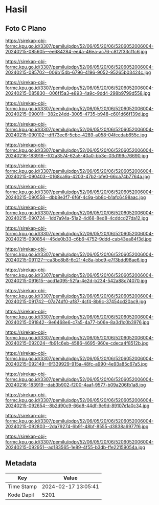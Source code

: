 # Hasil

## Foto C Plano

https://sirekap-obj-formc.kpu.go.id/3307/pemilu/pdpr/52/06/05/20/06/5206052006004-20240215-085605--ee684284-ee4a-46ea-ac76-c812f33c11c6.jpg

https://sirekap-obj-formc.kpu.go.id/3307/pemilu/pdpr/52/06/05/20/06/5206052006004-20240215-085702--006b154b-6796-4196-9052-95265b03424c.jpg

https://sirekap-obj-formc.kpu.go.id/3307/pemilu/pdpr/52/06/05/20/06/5206052006004-20240215-085830--006f15a3-e893-4a9c-9dd4-298b9799d558.jpg

https://sirekap-obj-formc.kpu.go.id/3307/pemilu/pdpr/52/06/05/20/06/5206052006004-20240215-090011--382c24dd-3005-4735-b948-c601d66f139d.jpg

https://sirekap-obj-formc.kpu.go.id/3307/pemilu/pdpr/52/06/05/20/06/5206052006004-20240215-090102--dff73ec6-5cbc-4289-a058-04fccdab655c.jpg

https://sirekap-obj-formc.kpu.go.id/3307/pemilu/pdpr/52/06/05/20/06/5206052006004-20240216-183918--f02a3574-62a5-40a0-bb3e-03d199c76690.jpg

https://sirekap-obj-formc.kpu.go.id/3307/pemilu/pdpr/52/06/05/20/06/5206052006004-20240215-090403--0168ca9a-4203-47b2-bfe0-66ca74b7764a.jpg

https://sirekap-obj-formc.kpu.go.id/3307/pemilu/pdpr/52/06/05/20/06/5206052006004-20240215-090558--dbb8e3f7-6f6f-4c9a-bb8c-b1afc6498aac.jpg

https://sirekap-obj-formc.kpu.go.id/3307/pemilu/pdpr/52/06/05/20/06/5206052006004-20240215-090724--1dd7a94a-51a2-4d68-8ed8-4cddcd27da12.jpg

https://sirekap-obj-formc.kpu.go.id/3307/pemilu/pdpr/52/06/05/20/06/5206052006004-20240215-090854--45de0b33-c6b6-4752-9ddd-cab43ea84f3d.jpg

https://sirekap-obj-formc.kpu.go.id/3307/pemilu/pdpr/52/06/05/20/06/5206052006004-20240215-091127--ca3bc8b8-6c21-4c8a-bbc9-e7f3bdd98ae6.jpg

https://sirekap-obj-formc.kpu.go.id/3307/pemilu/pdpr/52/06/05/20/06/5206052006004-20240215-091615--acd1a095-52fa-4e2d-b234-542a88c74070.jpg

https://sirekap-obj-formc.kpu.go.id/3307/pemilu/pdpr/52/06/05/20/06/5206052006004-20240215-091742--07a74df0-af87-4cf4-8b9c-37454cd20ac9.jpg

https://sirekap-obj-formc.kpu.go.id/3307/pemilu/pdpr/52/06/05/20/06/5206052006004-20240215-091842--9e6468e6-c7a5-4a77-b06e-8a3d1c0b3976.jpg

https://sirekap-obj-formc.kpu.go.id/3307/pemilu/pdpr/52/06/05/20/06/5206052006004-20240215-092024--fb91c6eb-4586-4695-960e-cdeca4f8512b.jpg

https://sirekap-obj-formc.kpu.go.id/3307/pemilu/pdpr/52/06/05/20/06/5206052006004-20240215-092149--6f339929-915a-48fc-a990-4e93a85c67a5.jpg

https://sirekap-obj-formc.kpu.go.id/3307/pemilu/pdpr/52/06/05/20/06/5206052006004-20240216-183919--dab3b902-f200-4aaf-9577-b09a206fb1a8.jpg

https://sirekap-obj-formc.kpu.go.id/3307/pemilu/pdpr/52/06/05/20/06/5206052006004-20240215-092654--8b2d90c9-66d8-44df-9e9d-89107e1a0c34.jpg

https://sirekap-obj-formc.kpu.go.id/3307/pemilu/pdpr/52/06/05/20/06/5206052006004-20240215-092803--2da79274-6b91-48bf-8555-d3838a6977f6.jpg

https://sirekap-obj-formc.kpu.go.id/3307/pemilu/pdpr/52/06/05/20/06/5206052006004-20240215-092951--ad183565-1e89-4f55-b3db-ffe22159054a.jpg


## Metadata

| Key        | Value               |
| ---------- | ------------------- |
| Time Stamp | 2024-02-17 13:05:41 |
| Kode Dapil | 5201                |



